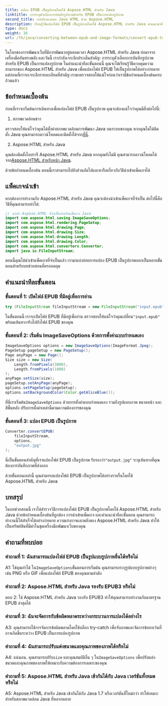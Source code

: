 ```yaml
---
title: แปลง EPUB เป็นรูปภาพโดยใช้ Aspose.HTML สำหรับ Java
linktitle: การระบุตัวเลือกการบันทึกรูปภาพสำหรับ EPUB เป็นการแปลงรูปภาพ
second_title: การประมวลผล Java HTML ด้วย Aspose.HTML
description: เรียนรู้วิธีแปลงไฟล์ EPUB เป็นรูปภาพโดยใช้ Aspose.HTML สำหรับ Java คำแนะนำทีละขั้นตอนนี้ครอบคลุมถึงข้อกำหนดเบื้องต้น การนำเข้าแพ็คเกจ และกระบวนการแปลง
type: docs
weight: 16
url: /th/java/converting-between-epub-and-image-formats/convert-epub-to-image-specify-image-save-options/
---
```

ในโลกของการพัฒนาเว็บที่มีการพัฒนาอยู่ตลอดเวลา Aspose.HTML สำหรับ Java ย่อมาจากเครื่องมืออันทรงพลัง และวันนี้ เรากำลังเจาะลึกประเด็นสำคัญ: การระบุตัวเลือกการบันทึกรูปภาพสำหรับ EPUB เป็นการแปลงรูปภาพ ในคำแนะนำทีละขั้นตอนนี้ คุณจะได้เรียนรู้วิธีควบคุมความสามารถของ Aspose.HTML สำหรับ Java เพื่อแปลงไฟล์ EPUB ให้เป็นรูปภาพได้อย่างง่ายดาย แต่ก่อนที่เราจะเจาะลึกรายละเอียดที่สำคัญ เรามาตรวจสอบให้แน่ใจก่อนว่าเรามีข้อกำหนดเบื้องต้นครบถ้วนแล้ว

## ข้อกำหนดเบื้องต้น

ก่อนที่เราจะเริ่มต้นการเดินทางเพื่อแปลงไฟล์ EPUB เป็นรูปภาพ คุณจะต้องแน่ใจว่าคุณมีสิ่งต่อไปนี้:

1. สภาพแวดล้อมชวา

 ตรวจสอบให้แน่ใจว่าคุณได้ตั้งค่าสภาพแวดล้อมการพัฒนา Java บนระบบของคุณ หากคุณไม่ได้ติดตั้ง Java คุณสามารถดาวน์โหลดและติดตั้งได้จาก[ที่นี่](https://www.java.com).

2. Aspose.HTML สำหรับ Java

 คุณต้องติดตั้งไลบรารี Aspose.HTML สำหรับ Java หากคุณยังไม่มี คุณสามารถดาวน์โหลดได้จาก[Aspose.HTML สำหรับหน้า Java](https://releases.aspose.com/html/java/).

ด้วยข้อกำหนดเบื้องต้น ตอนนี้เราสามารถไปยังส่วนถัดไปและหารือเกี่ยวกับวิธีนำเข้าแพ็คเกจได้

## แพ็คเกจนำเข้า

หากต้องการทำงานกับ Aspose.HTML สำหรับ Java คุณจะต้องนำเข้าแพ็คเกจที่จำเป็น ต่อไปนี้คือวิธีที่คุณสามารถทำได้:

```java
// นำเข้า Aspose.HTML ที่จำเป็นสำหรับแพ็คเกจ Java
import com.aspose.html.saving.ImageSaveOptions;
import com.aspose.html.rendering.PageSetup;
import com.aspose.html.drawing.Page;
import com.aspose.html.drawing.Size;
import com.aspose.html.drawing.Length;
import com.aspose.html.drawing.Color;
import com.aspose.html.converters.Converter;
import java.io.FileInputStream;
```

ตอนนี้คุณได้นำเข้าแพ็คเกจที่จำเป็นแล้ว เรามาแบ่งย่อยการแปลง EPUB เป็นรูปภาพออกเป็นหลายขั้นตอนสำหรับบทช่วยสอนที่ครอบคลุม

## คำแนะนำทีละขั้นตอน

### ขั้นตอนที่ 1: เปิดไฟล์ EPUB ที่มีอยู่เพื่อการอ่าน

```java
try (FileInputStream fileInputStream = new FileInputStream("input.epub")) {
```

ในขั้นตอนนี้ เราจะเปิดไฟล์ EPUB ที่มีอยู่เพื่ออ่าน ตรวจสอบให้แน่ใจว่าคุณเปลี่ยน`"input.epub"` พร้อมเส้นทางจริงไปยังไฟล์ EPUB ของคุณ

### ขั้นตอนที่ 2: เริ่มต้น ImageSaveOptions ด้วยการตั้งค่าแบบกำหนดเอง

```java
ImageSaveOptions options = new ImageSaveOptions(ImageFormat.Jpeg);
PageSetup pageSetup = new PageSetup();
Page anyPage = new Page();
Size size = new Size(
    Length.fromPixels(3000),
    Length.fromPixels(1000)
);
anyPage.setSize(size);
pageSetup.setAnyPage(anyPage);
options.setPageSetup(pageSetup);
options.setBackgroundColor(Color.getAliceBlue());
```

 ที่นี่เราเริ่มต้น`ImageSaveOptions` ด้วยการตั้งค่าแบบกำหนดเอง รวมถึงรูปแบบภาพ ขนาดหน้า และสีพื้นหลัง ปรับการตั้งค่าเหล่านี้ตามความต้องการของคุณ

### ขั้นตอนที่ 3: แปลง EPUB เป็นรูปภาพ

```java
Converter.convertEPUB(
    fileInputStream,
    options,
    "output.jpg"
);
```

 นี่เป็นขั้นตอนสำคัญที่เราแปลงไฟล์ EPUB เป็นรูปภาพ รับรองว่า`"output.jpg"` ระบุเส้นทางที่คุณต้องการบันทึกภาพที่ส่งออก

ด้วยขั้นตอนเหล่านี้ คุณสามารถแปลงไฟล์ EPUB เป็นรูปภาพได้อย่างราบรื่นโดยใช้ Aspose.HTML สำหรับ Java

## บทสรุป

ในบทช่วยสอนนี้ เราได้สำรวจวิธีการแปลงไฟล์ EPUB เป็นรูปภาพโดยใช้ Aspose.HTML สำหรับ Java ด้วยข้อกำหนดเบื้องต้นที่ถูกต้อง การนำเข้าแพ็คเกจ และคำแนะนำทีละขั้นตอน คุณสามารถทำงานนี้ให้สำเร็จได้อย่างง่ายดาย ความเก่งกาจและพลังของ Aspose.HTML สำหรับ Java ทำให้เป็นทรัพย์สินที่มีค่าในชุดเครื่องมือพัฒนาเว็บของคุณ

## คำถามที่พบบ่อย

### คำถามที่ 1: ฉันสามารถแปลงไฟล์ EPUB เป็นรูปแบบรูปภาพอื่นได้หรือไม่

 A1: ใช่คุณทำได้ ใน`ImageSaveOptions`ขั้นตอนการเริ่มต้น คุณสามารถระบุรูปแบบรูปภาพต่างๆ เช่น PNG หรือ GIF เพื่อแปลงไฟล์ EPUB ของคุณตามลำดับ

### คำถามที่ 2: Aspose.HTML สำหรับ Java รองรับ EPUB3 หรือไม่

ตอบ 2: ใช่ Aspose.HTML สำหรับ Java รองรับ EPUB3 ทำให้คุณสามารถทำงานกับมาตรฐาน EPUB ล่าสุดได้

### คำถามที่ 3: ฉันจะจัดการกับข้อผิดพลาดระหว่างกระบวนการแปลงได้อย่างไร

A3: คุณสามารถใช้การจัดการข้อผิดพลาดโดยใช้บล็อก try-catch เพื่อจับภาพและจัดการข้อยกเว้นที่อาจเกิดขึ้นระหว่าง EPUB เป็นการแปลงรูปภาพ

### คำถามที่ 4: ฉันสามารถปรับแต่งขนาดและคุณภาพของภาพได้หรือไม่

 A4: แน่นอน. คุณสามารถปรับ`size` และคุณสมบัติอื่น ๆ ใน`ImageSaveOptions` เพื่อปรับแต่งขนาดและคุณภาพของภาพให้เหมาะกับความต้องการเฉพาะของคุณ

### คำถามที่ 5: Aspose.HTML สำหรับ Java เข้ากันได้กับ Java เวอร์ชันทั้งหมดหรือไม่

A5: Aspose.HTML สำหรับ Java เข้ากันได้กับ Java 1.7 หรือเวอร์ชันที่ใหม่กว่า ทำให้เหมาะสำหรับสภาพแวดล้อม Java ที่หลากหลาย